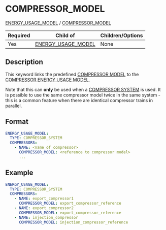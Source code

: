 # COMPRESSOR_MODEL

[ENERGY_USAGE_MODEL](ENERGY_USAGE_MODEL.md) / [COMPRESSOR_MODEL](COMPRESSOR_MODEL.md)

| Required | Child of      | Children/Options |
|----------|---------------|------------------|
| Yes      | [ENERGY_USAGE_MODEL](ENERGY_USAGE_MODEL.md)  | None             |

## Description

This keyword links the predefined [COMPRESSOR MODEL](../../modelling/setup/models/compressor_modelling/compressor_models_types/index.md) to the [COMPRESSOR ENERGY USAGE MODEL](ENERGY_USAGE_MODEL.md).

Note that this can **only** be used when a [COMPRESSOR SYSTEM](COMPRESSOR_SYSTEM.md) is used. It is possible to use the same compressor model twice in the same system - this is a common feature when there are identical compressor trains in parallel.

## Format

~~~~~yaml
ENERGY_USAGE_MODEL:
  TYPE: COMPRESSOR_SYSTEM
  COMPRESSORS:
    - NAME: <name of compressor>
      COMPRESSOR_MODEL: <reference to compressor model>
      ...
~~~~~

## Example

~~~~~yaml
ENERGY_USAGE_MODEL:
  TYPE: COMPRESSOR_SYSTEM
  COMPRESSORS:
    - NAME: export_compressor1
      COMPRESSOR_MODEL: export_compressor_reference
    - NAME: export_compressor2
      COMPRESSOR_MODEL: export_compressor_reference
    - NAME: injection_compressor
      COMPRESSOR_MODEL: injection_compressor_reference
~~~~~
